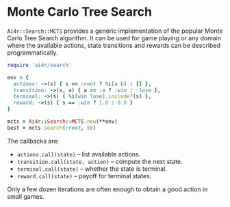 # Monte Carlo Tree Search

`Ai4r::Search::MCTS` provides a generic implementation of the popular Monte Carlo Tree Search algorithm. It can be used for game playing or any domain where the available actions, state transitions and rewards can be described programmatically.

```ruby
require 'ai4r/search'

env = {
  actions: ->(s) { s == :root ? %i[a b] : [] },
  transition: ->(s, a) { a == :a ? :win : :lose },
  terminal: ->(s) { %i[win lose].include?(s) },
  reward: ->(s) { s == :win ? 1.0 : 0.0 }
}

mcts = Ai4r::Search::MCTS.new(**env)
best = mcts.search(:root, 50)
```

The callbacks are:

* `actions.call(state)` – list available actions.
* `transition.call(state, action)` – compute the next state.
* `terminal.call(state)` – whether the state is terminal.
* `reward.call(state)` – payoff for terminal states.

Only a few dozen iterations are often enough to obtain a good action in small games.
